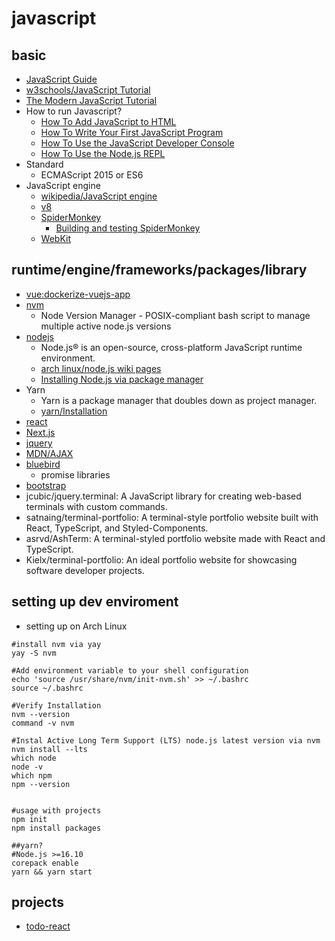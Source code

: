 # javascript

## basic

* [JavaScript Guide](https://developer.mozilla.org/en-US/docs/Web/JavaScript/Guide)
* [w3schools/JavaScript Tutorial](https://www.w3schools.com/js/)
* [The Modern JavaScript Tutorial](https://javascript.info/)
* How to run Javascript?
    * [How To Add JavaScript to HTML](https://www.digitalocean.com/community/tutorials/how-to-add-javascript-to-html)
    * [How To Write Your First JavaScript Program](https://www.digitalocean.com/community/tutorials/how-to-write-your-first-javascript-program)
    * [How To Use the JavaScript Developer Console](https://www.digitalocean.com/community/tutorials/how-to-use-the-javascript-developer-console)
    * [How To Use the Node.js REPL](https://www.digitalocean.com/community/tutorials/how-to-use-the-node-js-repl)
* Standard
    * ECMAScript 2015 or ES6
* JavaScript engine
    * [wikipedia/JavaScript engine](https://en.wikipedia.org/wiki/JavaScript_engine)
    * [v8](https://chromium.googlesource.com/v8/v8)
    * [SpiderMonkey](https://spidermonkey.dev/)
        * [Building and testing SpiderMonkey](https://firefox-source-docs.mozilla.org/js/build.html)
    * [WebKit](https://webkit.org/)

## runtime/engine/frameworks/packages/library

* [vue:dockerize-vuejs-app](https://v2.vuejs.org/v2/cookbook/dockerize-vuejs-app)
* [nvm](https://github.com/nvm-sh/nvm)
    * Node Version Manager - POSIX-compliant bash script to manage multiple active node.js versions
* [nodejs](https://nodejs.org/en)
    * Node.js® is an open-source, cross-platform JavaScript runtime environment.
    * [arch linux/node.js wiki pages](https://wiki.archlinux.org/title/node.js_)
    * [Installing Node.js via package manager](https://nodejs.org/en/download/package-manager)
* Yarn
    * Yarn is a package manager that doubles down as project manager.
    * [yarn/Installation](https://yarnpkg.com/getting-started/install)
* [react](https://zh-hant.legacy.reactjs.org/)
* [Next.js](https://nextjs.org/docs)
* [jquery](https://jquery.com/)
* [MDN/AJAX](https://developer.mozilla.org/en-US/docs/Web/Guide/AJAX)
* [bluebird](http://bluebirdjs.com/docs/why-bluebird.html)
    * promise libraries
* [bootstrap](https://getbootstrap.com/)
* jcubic/jquery.terminal: A JavaScript library for creating web-based terminals with custom commands.
* satnaing/terminal-portfolio: A terminal-style portfolio website built with React, TypeScript, and Styled-Components.
* asrvd/AshTerm: A terminal-styled portfolio website made with React and TypeScript.
* Kielx/terminal-portfolio: An ideal portfolio website for showcasing software developer projects.

## setting up dev enviroment

* setting up on Arch Linux

```shell
#install nvm via yay
yay -S nvm

#Add environment variable to your shell configuration
echo 'source /usr/share/nvm/init-nvm.sh' >> ~/.bashrc
source ~/.bashrc

#Verify Installation
nvm --version
command -v nvm

#Instal Active Long Term Support (LTS) node.js latest version via nvm
nvm install --lts
which node
node -v
which npm
npm --version


#usage with projects
npm init
npm install packages

##yarn?
#Node.js >=16.10
corepack enable
yarn && yarn start
```

## projects

* [todo-react](https://github.com/hong539/todo-react)